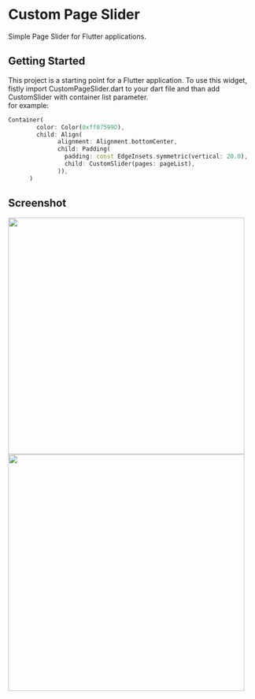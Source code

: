 # Custom Page Slider

Simple Page Slider for Flutter applications.

## Getting Started

This project is a starting point for a Flutter application. To use this widget, fistly import CustomPageSlider.dart to your dart file and than add CustomSlider with container list parameter.  
for example: 
```dart
Container(
        color: Color(0xff07599D),
        child: Align(
              alignment: Alignment.bottomCenter,
              child: Padding(
                padding: const EdgeInsets.symmetric(vertical: 20.0),
                child: CustomSlider(pages: pageList),
              )),
      )  
```
## Screenshot  
<img src="https://raw.githubusercontent.com/hakanbakacak/flutter-custom-page-slider/master/screen_records/red.gif" height="480px"> <img src="https://raw.githubusercontent.com/hakanbakacak/flutter-custom-page-slider/master/screen_records/blue.gif" height="480px">  
